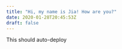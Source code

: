 ```yaml
---
title: "Hi, my name is Jia! How are you?"
date: 2020-01-28T20:45:53Z
draft: false
---
```


This should auto-deploy